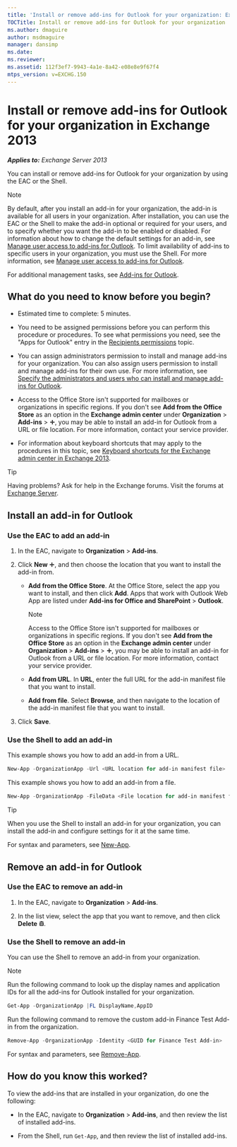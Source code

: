 ```yaml
---
title: 'Install or remove add-ins for Outlook for your organization: Exchange 2013 Help'
TOCTitle: Install or remove add-ins for Outlook for your organization
ms.author: dmaguire
author: msdmaguire
manager: dansimp
ms.date: 
ms.reviewer: 
ms.assetid: 112f3ef7-9943-4a1e-8a42-e08e8e9f67f4
mtps_version: v=EXCHG.150
---
```


# Install or remove add-ins for Outlook for your organization in Exchange 2013

_**Applies to:** Exchange Server 2013_

You can install or remove add-ins for Outlook for your organization by using the EAC or the Shell.

> [!NOTE]
> By default, after you install an add-in for your organization, the add-in is available for all users in your organization. After installation, you can use the EAC or the Shell to make the add-in optional or required for your users, and to specify whether you want the add-in to be enabled or disabled. For information about how to change the default settings for an add-in, see [Manage user access to add-ins for Outlook](manage-user-access-to-add-ins-exchange-2013-help.md). To limit availability of add-ins to specific users in your organization, you must use the Shell. For more information, see [Manage user access to add-ins for Outlook](manage-user-access-to-add-ins-exchange-2013-help.md).

For additional management tasks, see [Add-ins for Outlook](add-ins-for-outlook-exchange-2013-help.md).

## What do you need to know before you begin?

- Estimated time to complete: 5 minutes.

- You need to be assigned permissions before you can perform this procedure or procedures. To see what permissions you need, see the "Apps for Outlook" entry in the [Recipients permissions](http://technet.microsoft.com/library/5b690bcb-c6df-4511-90e1-08ca91f43b37.aspx) topic.

- You can assign administrators permission to install and manage add-ins for your organization. You can also assign users permission to install and manage add-ins for their own use. For more information, see [Specify the administrators and users who can install and manage add-ins for Outlook](specify-who-can-install-and-manage-add-ins-exchange-2013-help.md).

- Access to the Office Store isn't supported for mailboxes or organizations in specific regions. If you don't see **Add from the Office Store** as an option in the **Exchange admin center** under **Organization** \> **Add-ins** \> ![Add Icon](images/ITPro_EAC_AddIcon.gif), you may be able to install an add-in for Outlook from a URL or file location. For more information, contact your service provider.

- For information about keyboard shortcuts that may apply to the procedures in this topic, see [Keyboard shortcuts for the Exchange admin center in Exchange 2013](keyboard-shortcuts-in-the-exchange-admin-center-2013-help.md).

> [!TIP]
> Having problems? Ask for help in the Exchange forums. Visit the forums at [Exchange Server](https://go.microsoft.com/fwlink/p/?linkId=60612).

## Install an add-in for Outlook

### Use the EAC to add an add-in

1. In the EAC, navigate to **Organization** \> **Add-ins**.

2. Click **New** ![Add Icon](images/ITPro_EAC_AddIcon.gif), and then choose the location that you want to install the add-in from.

   - **Add from the Office Store**. At the Office Store, select the app you want to install, and then click **Add**. Apps that work with Outlook Web App are listed under **Add-ins for Office and SharePoint** \> **Outlook**.

     > [!NOTE]
     > Access to the Office Store isn't supported for mailboxes or organizations in specific regions. If you don't see **Add from the Office Store** as an option in the **Exchange admin center** under **Organization** \> **Add-ins** \> ![Add Icon](images/ITPro_EAC_AddIcon.gif), you may be able to install an add-in for Outlook from a URL or file location. For more information, contact your service provider.

   - **Add from URL**. In **URL**, enter the full URL for the add-in manifest file that you want to install.

   - **Add from file**. Select **Browse**, and then navigate to the location of the add-in manifest file that you want to install.

3. Click **Save**.

### Use the Shell to add an add-in

This example shows you how to add an add-in from a URL.

```powershell
New-App -OrganizationApp -Url <URL location for add-in manifest file>
```

This example shows you how to add an add-in from a file.

```powershell
New-App -OrganizationApp -FileData <File location for add-in manifest file>
```

> [!TIP]
> When you use the Shell to install an add-in for your organization, you can install the add-in and configure settings for it at the same time.

For syntax and parameters, see [New-App](http://technet.microsoft.com/library/f05951d8-1e49-42b6-a341-66eb67b2870f.aspx).

## Remove an add-in for Outlook

### Use the EAC to remove an add-in

1. In the EAC, navigate to **Organization** \> **Add-ins**.

2. In the list view, select the app that you want to remove, and then click **Delete** ![Delete icon](images/ITPro_EAC_DeleteIcon.gif).

### Use the Shell to remove an add-in

You can use the Shell to remove an add-in from your organization.

> [!NOTE]
> Run the following command to look up the display names and application IDs for all the add-ins for Outlook installed for your organization.

```powershell
Get-App -OrganizationApp |FL DisplayName,AppID
```

Run the following command to remove the custom add-in Finance Test Add-in from the organization.

```powershell
Remove-App -OrganizationApp -Identity <GUID for Finance Test Add-in>
```

For syntax and parameters, see [Remove-App](http://technet.microsoft.com/library/cfd1245f-dcd2-48c1-b753-a7ebedd2803f.aspx).

## How do you know this worked?

To view the add-ins that are installed in your organization, do one the following:

- In the EAC, navigate to **Organization** \> **Add-ins**, and then review the list of installed add-ins.

- From the Shell, run `Get-App`, and then review the list of installed add-ins.
